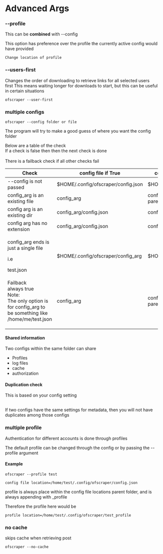 # Advanced Args

###

### --profile

This can be **combined** with --config

This option has preference over the profile  the currently active config would have provided

```
Change location of profile 
```

### --users-first

Changes the order of downloading to retrieve links for all selected users first This means waiting longer for downloads to start, but this can be useful in certain situations

```
ofscraper --user-first
```

### multiple configs

```
ofscraper --config folder or file
```

The program will try to make a good guess of where you want the config folder

Below are a table of the check\
If a check is false then then the next check is done\
\
There is a failback check if all other checks fail





<table><thead><tr><th>Check </th><th width="272">config file if True</th><th>config folder if True</th></tr></thead><tbody><tr><td>--config  is not passed</td><td>$HOME/.config/ofscraper/config.json</td><td>$HOME/.config/ofscraper/</td></tr><tr><td>config_arg is an existing file</td><td>config_arg</td><td>config_arg<br>parent</td></tr><tr><td>config arg is an existing dir</td><td>config_arg/config.json</td><td>config_arg</td></tr><tr><td>config arg has no extension</td><td>config_arg/config.json</td><td>config_arg</td></tr><tr><td><p>config_arg ends is just  a single file</p><p>i.e</p><p>test.json</p></td><td>$HOME/.config/ofscraper/config_arg</td><td>$HOME/.config/ofscraper</td></tr><tr><td>Failback<br>always true<br>Note:<br>The only option is for config_arg to be something like <br>/home/me/test.json</td><td>config_arg</td><td>config_arg<br>parent</td></tr><tr><td></td><td></td><td></td></tr><tr><td></td><td></td><td></td></tr><tr><td></td><td></td><td></td></tr></tbody></table>



####

#### Shared information

Two configs within the same folder can share

* Profiles
* log files
* cache
* authorization

#### Duplication check

This is based on your config setting

\
If two configs have the same settings for metadata, then you will not have duplicates among those configs

### multiple profile

Authentication for different accounts is done through profiles

The default profile can be changed through the config or by passing the --profile argument

#### Example

```
ofscraper --profile test
```

```
config file location=/home/test/.config/ofscraper/config.json
```

profile is always place within the config file locations parent folder, and is always appending with \_profile

Therefore the profile here would be&#x20;

```
profile location=/home/test/.config/ofscraper/test_profile
```

### no cache

skips cache when retrieving post

```
ofscraper --no-cache
```

